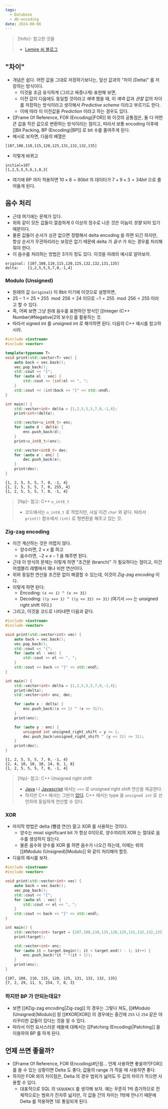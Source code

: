 ```yaml
---
tags:
  - Database
  - db-encoding
date: 2024-08-06
---
```

> [!info]- 참고한 것들
> - [Lemire 씨 블로그](https://lemire.me/blog/2012/02/08/effective-compression-using-frame-of-reference-and-delta-coding/)

## "차이"

- 개념은 쉽다. 어떤 값을 그대로 저장하기보다는, 앞선 값과의 "차이 (Delta)" 를 저장하는 방식이다.
	- 이것을 조금 유식하게 (그리고 짜증나게) 표현해 보면,
	- 이전 값이 다음에도 동일할 것이라고 *예측* 했을 때, 이 *예측* 값과 *관찰* 값의 차이를 저장하는 방식이라고 생각해서 *Predictive scheme* 이라고 부르기도 한다.
	- 이에 따라 이 이전값을 *Prediction* 이라고 하는 경우도 있다.
- [[Frame Of Reference, FOR (Encoding)|FOR]] 와 이것의 공통점은, 둘 다 어떤 큰 값을 작은 값으로 변환하는 방식이라는 점이고, 따라서 보통 encoding 이후에 [[Bit Packing, BP (Encoding)|BP]] 로 bit 수를 줄여주게 된다.
- 예시로 보자면, 다음의 배열은

```
[107,108,110,115,120,125,131,132,132,135]
```

- 이렇게 바뀌고

```
initial=107
[1,2,5,5,5,6,1,0,3]
```

- 여기에 BP 까지 적용하면 $10 \times 8 = 80bit$ 의 데이터가 $7 + 9 \times 3 = 34bit$ 으로 줄어들게 된다.

## 음수 처리

- 근데 여기에는 문제가 있다.
- 위와 같이 모든 값들이 깔끔하게 0 이상의 정수로 나온 것은 이놈이 *정렬* 되어 있기 때문이다.
- 물론 값들이 순서가 상관 없으면 정렬해서 delta encoding 을 하면 되긴 하지만, 항상 순서가 무관하리라는 보장은 없기 때문에 delta 가 *음수* 가 되는 경우를 처리해 줘야 한다.
- 이 음수를 처리하는 방법은 3가지 정도 있다. 이것을 아래의 예시로 알아보자.

```
original: [107,108,110,115,120,125,132,132,131,135]
delta:    [1,2,5,5,5,7,0,-1,4]
```

### Modulo (Unsigned)

- 원래의 값 (`original`) 이 8bit 이기에 이것으로 설명하면,
- $25 - 1 = 25 + 255\mod{256} = 24$ 이므로 $-1 = 255\mod{256} = 255$ 이라고 할 수 있다.
- 즉, 어찌 보면 그냥 원래 음수를 표현하던 방식인 [[Integer (C++ Number)#Negative|2의 보수]] 를 활용하는 것.
- 따라서 signed int 를 unsigned int 로 해석하면 된다. 다음의 C++ 예시를 참고하시라.

```c++
#include <iostream>
#include <vector>

template<typename T>
void print(std::vector<T> vec) {
	auto back = vec.back();
	vec.pop_back();
	std::cout << "{";
	for (auto el : vec) {
		std::cout << (int)el << ", ";
	}
	std::cout << (int)back << "}" << std::endl;
}

int main() {
	std::vector<int> delta = {1,2,5,5,5,7,0,-1,4};
	print<int>(delta);

	std::vector<u_int8_t> enc;
	for (auto d : delta) {
		enc.push_back(d);
	}
	print<u_int8_t>(enc);

	std::vector<int8_t> dec;
	for (auto e : enc) {
		dec.push_back(e);
	}
	print(dec);
}
```

```
{1, 2, 5, 5, 5, 7, 0, -1, 4}
{1, 2, 5, 5, 5, 7, 0, 255, 4}
{1, 2, 5, 5, 5, 7, 0, -1, 4}
```

> [!tip]- 참고: C++ `u_int8_t`
> - 코드에서는 `u_int8_t` 로 적었지만, 사실 이건 `char` 와 같다. 따라서 `print()` 함수에서 `(int)` 로 형변환을 해주고 있는 것.

### Zig-zag encoding

- 이건 계산하는 것은 어렵지 않다.
	- 양수라면, $2 \times x$ 를 하고
	- 음수라면, $-2 \times x - 1$ 을 해주면 된다.
- 근데 이 방식의 문제는 이렇게 하면 "조건문 (branch)" 가 필요하다는 점이고, 이건 어셈블리 레벨에서 꽤나 비싼 연산이다.
- 위와 동일한 연산을 조건문 없이 해결할 수 있는데, 이것이 *Zig-zag encoding* 이다.
- 이렇게 하면 된다:
	- Encoding: `(x << 1) ^ (x >> 31)`
	- Decoding: `((y >>> 1) ^ ((y << 31) >> 31)` (여기서 `>>>` 는 unsigned right shift 이다.)
- 그리고, 이것을 코드로 나타내면 다음과 같다.

```c++
#include <iostream>
#include <vector>

void print(std::vector<int> vec) {
	auto back = vec.back();
	vec.pop_back();
	std::cout << "{";
	for (auto el : vec) {
		std::cout << el << ", ";
	}
	std::cout << back << "}" << std::endl;
}

int main() {
	std::vector<int> delta = {1,2,5,5,5,7,0,-1,4};
	print(delta);
	std::vector<int> enc, dec;

	for (auto x : delta) {
		enc.push_back((x << 1) ^ (x >> 31));
	}
	print(enc);

	for (auto y : enc) {
		unsigned int unsigned_right_shift = y >> 1;
		dec.push_back(unsigned_right_shift ^ (y << 31) >> 31);
	}
	print(dec);
}
```

```
{1, 2, 5, 5, 5, 7, 0, -1, 4}
{2, 4, 10, 10, 10, 14, 0, 1, 8}
{1, 2, 5, 5, 5, 7, 0, -1, 4}
```

> [!tip]- 참고: C++ Unsigned right shift
> - [Java](https://www.javatpoint.com/unsigned-right-shift-operator-in-java) 나 [Javascript](https://developer.mozilla.org/en-US/docs/Web/JavaScript/Reference/Operators/Unsigned_right_shift) 에서는 `>>>` 로 unsigned right shift 연산을 제공한다.
> - 하지만 C++ 에서는 그딴거 [없다](https://stackoverflow.com/a/2429490). C++ 에서는 type 을 `unsigned int` 로 선언하여 동일하게 연산할 수 있다.

### XOR

- 마지막 방법은 delta (뺄셈 연산) 말고 XOR 를 사용하는 것이다.
	- 양수는 most significant bit 가 항상 0이므로, 양수끼리의 XOR 는 절대로 음수를 생성하지 않는다.
	- 물론 음수와 양수를 XOR 를 하면 음수가 나오긴 하는데, 이때는 위의 [[#Modulo (Unsigned)|Modulo]] 와 같이 처리해야 할듯.
- 다음의 예시를 보자.

```c++
#include <iostream>
#include <vector>

void print(std::vector<int> vec) {
	auto back = vec.back();
	vec.pop_back();
	std::cout << "{";
	for (auto el : vec) {
		std::cout << el << ", ";
	}
	std::cout << back << "}" << std::endl;
}

int main() {
	std::vector<int> target = {107,108,110,115,120,125,131,132,132,135};
	print(target);

	std::vector<int> enc;
	for (auto it = target.begin(); it < target.end() - 1; it++) {
		enc.push_back(*it ^ *(it + 1));
	}
	print(enc);
}
```

```
{107, 108, 110, 115, 120, 125, 131, 132, 132, 135}
{7, 2, 29, 11, 5, 254, 7, 0, 3}
```

### 하지만 BP 가 안되는데요?

- 보면 [[#Zig-zag encoding|Zig-zag]] 의 경우는 그렇다 쳐도, [[#Modulo (Unsigned)|Modulo]] 랑 [[#XOR|XOR]] 의 경우에는 중간에 `255` 나 `254` 같은 야리꾸리한 값들이 있다는 것을 알 수 있다.
- 따라서 이런 요사스러운 애들에 대해서는 [[Patching (Encoding)|Patching]] 을 이용하여 BP 를 하게 된다.

## 언제 쓰면 좋을까?

- [[Frame Of Reference, FOR (Encoding)#단점... 언제 사용하면 좋을까?|FOR]] 를 쓸 수 있는 상황이면 Delta 도 좋다; 값들의 range 가 작을 때 사용하면 좋다.
- 하지만 FOR 와의 차이점은, Delta 의 경우 범위가 넓어도 두 값의 차이가 작으면 사용할 수 있다.
	- 대표적으로 SQL 의 `SEQUENCE` 를 생각해 보자. 얘는 꾸준히 1씩 증가하므로 전체적으로는 범위가 진자루 넓지만, 각 값들 간의 차이는 1밖에 안나기 때문에 Delta 를 적용하면 1로 통일되게 된다.